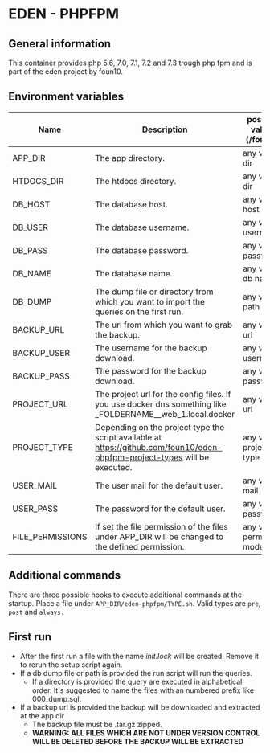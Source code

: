 EDEN - PHPFPM
=============

General information
-------------------

This container provides php 5.6, 7.0, 7.1, 7.2 and 7.3 trough php fpm and is part of the eden project by foun10.

Environment variables
---------------------

Name | Description | possible values (/format) | default | mandatory
--- | --- | --- | --- | ---
APP_DIR | The app directory. | any valid dir | /var/www/app | n
HTDOCS_DIR | The htdocs directory. | any valid dir | same as APP_DIR | n
DB_HOST | The database host. | any valid host | mysql | n
DB_USER | The database username. | any valid username | root | n
DB_PASS | The database password. | any valid password | root | n
DB_NAME | The database name. | any valid db name | app | n
DB_DUMP | The dump file or directory from which you want to import the queries on the first run. | any valid path or file | EMPTY | n
BACKUP_URL | The url from which you want to grab the backup. | any valid url | EMPTY | n
BACKUP_USER | The username for the backup download. | any valid username | EMPTY | n
BACKUP_PASS | The password for the backup download. | any valid password | EMPTY | n
PROJECT_URL | The project url for the config files. If you use docker dns something like _FOLDERNAME__web_1.local.docker | any valid url | EMPTY | n
PROJECT_TYPE | Depending on the project type the script available at https://github.com/foun10/eden-phpfpm-project-types will be executed. | any valid project type | EMPTY | n
USER_MAIL | The user mail for the default user. | any valid mail | dev@local.docker | n
USER_PASS | The password for the default user. | any valid password | root | n
FILE_PERMISSIONS | If set the file permission of the files under APP_DIR will be changed to the defined permission. | any valid permission mode | EMPTY | n


Additional commands
-------------------

There are three possible hooks to execute additional commands at the startup. Place a file under `APP_DIR/eden-phpfpm/TYPE.sh`. Valid types are `pre`, `post` and `always.`


First run
---------

- After the first run a file with the name _init.lock_ will be created. Remove it to rerun the setup script again.
- If a db dump file or path is provided the run script will run the queries.
    - If a directory is provided the query are executed in alphabetical order. It's suggested to name the files with an numbered prefix like 000_dump.sql.
- If a backup url is provided the backup will be downloaded and extracted at the app dir
    - The backup file must be .tar.gz zipped.
    - **WARNING: ALL FILES WHICH ARE NOT UNDER VERSION CONTROL WILL BE DELETED BEFORE THE BACKUP WILL BE EXTRACTED**
